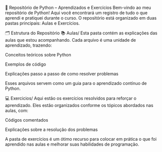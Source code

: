 📘 Repositório de Python – Aprendizados e Exercícios
Bem-vindo ao meu repositório de Python! Aqui você encontrará um registro de tudo o que aprendi e pratiquei durante o curso. O repositório está organizado em duas pastas principais: Aulas e Exercícios.

🗂 Estrutura do Repositório
📚 Aulas/
Esta pasta contém as explicações das aulas que estou acompanhando. Cada arquivo é uma unidade de aprendizado, trazendo:

Conceitos teóricos sobre Python

Exemplos de código

Explicações passo a passo de como resolver problemas

Esses arquivos servem como um guia para o aprendizado contínuo de Python.

💻 Exercicios/
Aqui estão os exercícios resolvidos para reforçar o aprendizado. Eles estão organizados conforme os tópicos abordados nas aulas, com:

Códigos comentados

Explicações sobre a resolução dos problemas

A pasta de exercícios é um ótimo recurso para colocar em prática o que foi aprendido nas aulas e melhorar suas habilidades de programação.
